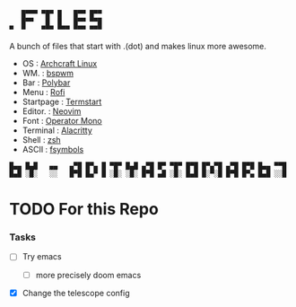 ```
   █▀▀▀ ▀█▀ █   █▀▀ █▀▀
   █▀▀   █  █   █▀▀ ▀▀█
▀  ▀    ▀▀▀ ▀▀▀ ▀▀▀ ▀▀▀
```

A bunch of files that start with .(dot) and makes linux more awesome.

- OS        : [Archcraft Linux](https://archcraft.io/)
- WM.       : [bspwm](https://wiki.archlinux.org/index.php/Bspwm)
- Bar       : [Polybar](https://github.com/polybar/polybar)
- Menu      : [Rofi](https://github.com/adityastomar67/.dotfiles/tree/master/.config/rofi)
- Startpage : [Termstart](https://github.com/adityastomar67/.dotfiles/tree/master/startpage/termstart)
- Editor.   : [Neovim](https://neovim.org/)
- Font      : [Operator Mono](https://github.com/kiliman/operator-mono-lig)
- Terminal  : [Alacritty](https://github.com/alacritty/alacritty)
- Shell     : [zsh](https://wiki.archlinux.org/index.php/Zsh)
- ASCII     : [fsymbols](https://fsymbols.com/text-art)





```
█▄▄ █▄█   ▄▄   ▄▀█ █▀▄ █ ▀█▀ █▄█ ▄▀█ █▀ ▀█▀ █▀█ █▀▄▀█ ▄▀█ █▀█ █▄▄ ▀▀█
█▄█ ░█░   ░░   █▀█ █▄▀ █ ░█░ ░█░ █▀█ ▄█ ░█░ █▄█ █░▀░█ █▀█ █▀▄ █▄█ ░░█
```


# TODO For this Repo



### Tasks

- [ ] Try emacs 

  - [ ] more precisely doom emacs 



- [x] Change the telescope config
